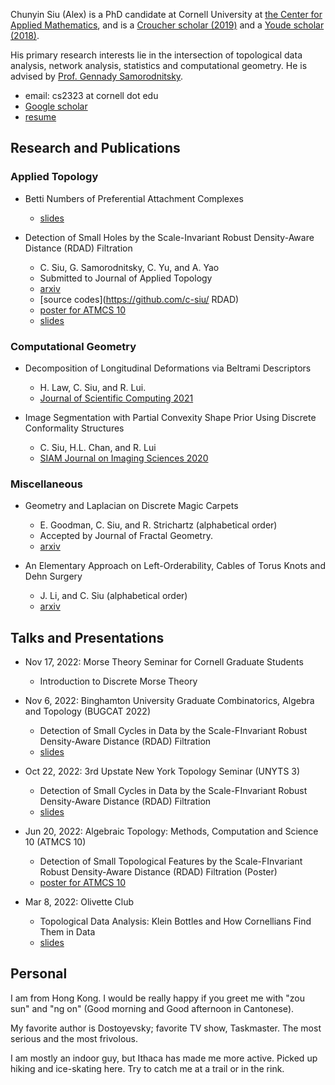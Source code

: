 Chunyin Siu (Alex) is a PhD candidate at Cornell University at [the Center for Applied Mathematics](https://www.cam.cornell.edu/cam), and is a [Croucher scholar (2019)](https://scholars.croucher.org.hk/scholars/siu-chun-yin) and a [Youde scholar](https://www.wfsfaa.gov.hk/sfo/seymf/en/index.htm) [(2018)](https://www.wfsfaa.gov.hk/sfo/pdf/common/Form/sgl/seym8.pdf).

His primary research interests lie in the intersection of topological data analysis, network analysis, statistics and computational geometry. He is advised by [Prof. Gennady Samorodnitsky](https://people.orie.cornell.edu/gennady/).

- email: cs2323 at cornell dot edu
- [Google scholar](https://scholar.google.com/citations?hl=en&user=rKVyMkIAAAAJ)
- [resume](/resume.pdf)


## Research and Publications

### Applied Topology

* Betti Numbers of Preferential Attachment Complexes
  + [slides](/preferentialAttachment/preferentialAttachment_15min_new.pdf)

* Detection of Small Holes by the Scale-Invariant Robust Density-Aware Distance (RDAD) Filtration
  + C. Siu, G. Samorodnitsky, C. Yu, and A. Yao
  + Submitted to Journal of Applied Topology
  + [arxiv](https://arxiv.org/abs/2204.07821.pdf)
  + [source codes](https://github.com/c-siu/
RDAD)
  + [poster for ATMCS 10](/RDAD/RDAD_poster.pdf)
  + [slides](/RDAD/RDAD_20min_slides.pdf)

### Computational Geometry
* Decomposition of Longitudinal Deformations via Beltrami Descriptors
  + H. Law, C. Siu, and R. Lui.
  + [Journal of Scientific Computing 2021](https://doi.org/10.1007/s10915-021-01569-x)

 * Image Segmentation with Partial Convexity Shape Prior Using Discrete Conformality Structures
   + C. Siu, H.L. Chan, and R. Lui 
   + [SIAM Journal on Imaging Sciences 2020](https://doi.org/10.1137/19M129718X)

### Miscellaneous

* Geometry and Laplacian on Discrete Magic Carpets
  + E. Goodman, C. Siu, and R. Strichartz (alphabetical order)
  + Accepted by Journal of Fractal Geometry.
  + [arxiv](https://arxiv.org/abs/1902.03408)

* An Elementary Approach on Left-Orderability, Cables of Torus Knots and Dehn Surgery
  + J. Li, and C. Siu (alphabetical order)
  + [arxiv](https://arxiv.org/abs/1610.00898)


## Talks and Presentations

* Nov 17, 2022: Morse Theory Seminar for Cornell Graduate Students
  + Introduction to Discrete Morse Theory

* Nov 6, 2022: Binghamton University Graduate Combinatorics, Algebra and Topology (BUGCAT 2022)
  + Detection of Small Cycles in Data by the Scale-FInvariant Robust Density-Aware Distance (RDAD) Filtration
  + [slides](/RDAD/RDAD_20min_slides.pdf)

* Oct 22, 2022: 3rd Upstate New York Topology Seminar (UNYTS 3)
  + Detection of Small Cycles in Data by the Scale-FInvariant Robust Density-Aware Distance (RDAD) Filtration
  + [slides](/RDAD/RDAD_20min_slides.pdf)

* Jun 20, 2022: Algebraic Topology: Methods, Computation and Science 10 (ATMCS 10)
  + Detection of Small Topological Features by the Scale-FInvariant Robust Density-Aware Distance (RDAD) Filtration (Poster)
  + [poster for ATMCS 10](/RDAD/RDAD_poster.pdf)

* Mar 8, 2022: Olivette Club
  + Topological Data Analysis: Klein Bottles and How Cornellians Find Them in Data
  + [slides](/RDAD/olivette_slides.pdf)

## Personal

I am from Hong Kong. I would be really happy if you greet me with "zou sun" and "ng on" (Good morning and Good afternoon in Cantonese).

My favorite author is Dostoyevsky; favorite TV show, Taskmaster. The most serious and the most frivolous.

I am mostly an indoor guy, but Ithaca has made me more active. Picked up hiking and ice-skating here. Try to catch me at a trail or in the rink.
